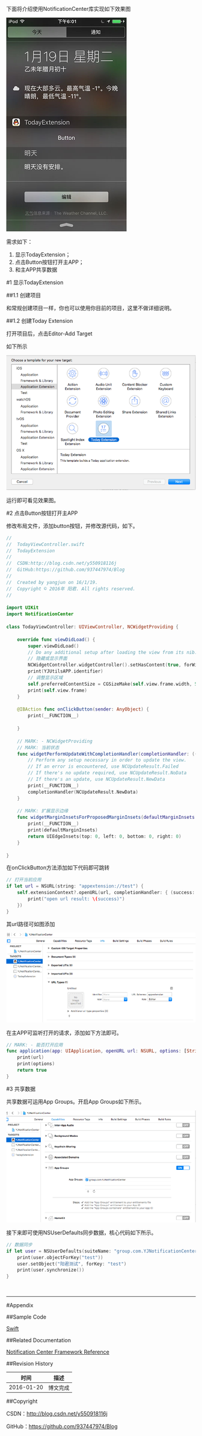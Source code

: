 下面将介绍使用NotificationCenter库实现如下效果图

![](https://raw.githubusercontent.com/937447974/Blog/master/Resources/2016012001.jpg)

需求如下：

1. 显示TodayExtension；
2. 点击Button按钮打开主APP；
3. 和主APP共享数据

#1 显示TodayExtension

##1.1 创建项目

和常规创建项目一样，你也可以使用你目前的项目，这里不做详细说明。

##1.2 创建Today Extension

打开项目后，点击Editor-Add Target

如下所示

![](https://raw.githubusercontent.com/937447974/Blog/master/Resources/2016012004.png)

运行即可看见效果图。

#2 点击Button按钮打开主APP

修改布局文件，添加button按钮，并修改源代码，如下。

```swift
//
//  TodayViewController.swift
//  TodayExtension
//
//  CSDN:http://blog.csdn.net/y550918116j
//  GitHub:https://github.com/937447974/Blog
//
//  Created by yangjun on 16/1/19.
//  Copyright © 2016年 阳君. All rights reserved.
//

import UIKit
import NotificationCenter

class TodayViewController: UIViewController, NCWidgetProviding {
        
    override func viewDidLoad() {
        super.viewDidLoad()
        // Do any additional setup after loading the view from its nib.
        // 隐藏或显示界面
        NCWidgetController.widgetController().setHasContent(true, forWidgetWithBundleIdentifier: YJUtilsAPP.identifier)
        print(YJUtilsAPP.identifier)
        // 调整显示区域
        self.preferredContentSize = CGSizeMake(self.view.frame.width, 50)
        print(self.view.frame)
    }
    
    @IBAction func onClickButton(sender: AnyObject) {
        print(__FUNCTION__)
    
    }
    
    // MARK: - NCWidgetProviding
    // MARK: 当前状态
    func widgetPerformUpdateWithCompletionHandler(completionHandler: ((NCUpdateResult) -> Void)) {
        // Perform any setup necessary in order to update the view.
        // If an error is encountered, use NCUpdateResult.Failed
        // If there's no update required, use NCUpdateResult.NoData
        // If there's an update, use NCUpdateResult.NewData
        print(__FUNCTION__)
        completionHandler(NCUpdateResult.NewData)
    }
    
    // MARK: 扩展显示边缘
    func widgetMarginInsetsForProposedMarginInsets(defaultMarginInsets: UIEdgeInsets) -> UIEdgeInsets {
        print(__FUNCTION__)
        print(defaultMarginInsets)
        return UIEdgeInsets(top: 0, left: 0, bottom: 0, right: 0)
    }
    
}
```

在onClickButton方法添加如下代码即可跳转

```swift
// 打开当前应用
if let url = NSURL(string: "appextension://test") {
    self.extensionContext?.openURL(url, completionHandler: { (success: Bool) -> Void in
        print("open url result: \(success)")
    })
}
```

其url路径可如图添加

![](https://raw.githubusercontent.com/937447974/Blog/master/Resources/2016012005.png)

在主APP可监听打开的请求，添加如下方法即可。

```swift
// MARK: - 能否打开应用
func application(app: UIApplication, openURL url: NSURL, options: [String : AnyObject]) -> Bool {
    print(url)
    print(options)
    return true
}
```

#3 共享数据

共享数据可运用App Groups。开启App Groups如下所示。

![](https://raw.githubusercontent.com/937447974/Blog/master/Resources/2016012006.png)

接下来即可使用NSUserDefaults同步数据，核心代码如下所示。

```swift
// 数据同步
if let user = NSUserDefaults(suiteName: "group.com.YJNotificationCenter") {
    print(user.objectForKey("test"))
    user.setObject("阳君测试", forKey: "test")
    print(user.synchronize())
}
```

&#160;

----------

#Appendix

##Sample Code

[Swift](https://github.com/937447974/Swift)

##Related Documentation

[Notification Center Framework Reference](https://developer.apple.com/library/ios/documentation/NotificationCenter/Reference/NotificationCenter_Framework/index.html)

##Revision History

| 时间 | 描述 |
| ---- | ---- |
| 2016-01-20 | 博文完成 |

##Copyright

CSDN：http://blog.csdn.net/y550918116j

GitHub：https://github.com/937447974/Blog